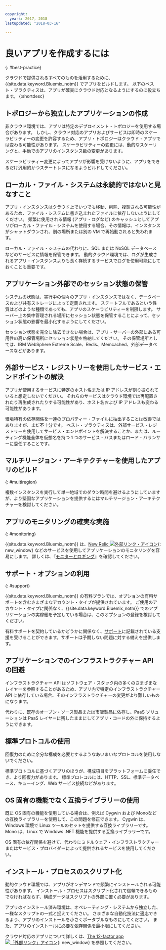 ```yaml
---

copyright:
  years: 2017, 2018
lastupdated: "2018-03-16"

---
```


# 良いアプリを作成するには
{: #best-practice}

クラウドで提供されるすべてのものを活用するために、{{site.data.keyword.Bluemix_notm}} でアプリをビルドします。 以下のベスト・プラクティスは、アプリが確実にクラウド対応となるようにするのに役立ちます。
{:shortdesc}

## トポロジーから独立したアプリケーションの作成

非クラウド環境では、アプリは特定のデプロイメント・トポロジーを使用する場合があります。 しかし、クラウド対応のアプリおよびサービスは即時のスケーラビリティーの変更を許容するため、アプリ・トポロジーはクラウド・アプリでは変わる可能性があります。 スケーラビリティーの変更には、動的なスケーリングと、手動でのアプリのインスタンス数の変更があります。

スケーラビリティー変更によってアプリが影響を受けないように、アプリをできるだけ汎用的かつステートレスになるようビルドしてください。

## ローカル・ファイル・システムは永続的ではないと見なすこと

アプリ・インスタンスはクラウド上でいつでも移動、削除、複製される可能性があるため、ファイル・システムに書き込まれたファイルに依存しないようにしてください。 頻繁に使用される情報 (アプリ・ログなど) のキャッシュとしてアプリがローカル・ファイル・システムを使用する場合、その情報は、インスタンスがシャットダウンされ、別の場所または別の VM で再始動されると失われます。

ローカル・ファイル・システムの代わりに、SQL または NoSQL データベースなどのサービスに情報を保管できます。 動的クラウド環境では、ログが生成されるアプリ・インスタンスよりも長く存続するサービスでログを使用可能にしておくことも重要です。

## アプリケーション外部でのセッション状態の保管

システムの状態は、実行中の個々のアプリ・インスタンスではなく、データベースおよび共有ストレージによって定義されます。 ステートフルであるという性質はどのような種類であっても、アプリのスケーラビリティーを制限します。 サーバー上の集中管理される場所にセッション状態を保管することによって、セッション状態の影響を最小化するようにしてください。

セッション状態を完全に除去できない場合は、アプリ・サーバーの外部にある可用性の高い保管場所にセッション状態を格納してください。 その保管場所としては、IBM WebSphere Extreme Scale、Redis、Memcached、外部データベースなどがあります。

## 外部サービス・レジストリーを使用したサービス・エンドポイントの解決

アプリが使用するサービスに特定のホスト名または IP アドレスが割り振られていると想定しないでください。 それらのサービスはクラウド環境では再配置されたり再生成されたりする可能性があり、ホスト名および IP アドレスも変わる可能性があります。

環境特有の依存関係を一連のプロパティー・ファイルに抽出することは改善ではありますが、まだ不十分です。 ベスト・プラクティスは、外部サービス・レジストリーを使用してサービス・エンドポイントを解決することか、または、ルーティング機能全体を仮想名を持つ 1 つのサービス・バスまたはロード・バランサーに委任することです。

## マルチリージョン・アーキテクチャーを使用したアプリのビルド
{: #multiregion}

複数インスタンスを実行して単一地域でのダウン時間を避けるようにしていますが、より堅固なアプリケーションを提供するにはマルチリージョン・アーキテクチャーを検討してください。

## アプリのモニタリングの確実な実施
{: #monitoring}

{{site.data.keyword.Bluemix_notm}} は、[New Relic ![外部リンク・アイコン](../icons/launch-glyph.svg)](http://newrelic.com/){: new_window} などのサービスを使用してアプリケーションのモニタリングを容易にします。 詳しくは、『[モニターとロギング](../monitor_log/logging.html#logging)』を確認してください。

## サポート・オプションの利用
{: #support}

{{site.data.keyword.Bluemix_notm}} の有料プランでは、オプションの有料サポートを含むさまざまなアカウント・タイプが提供されています。 ご使用のアカウント・タイプに関係なく、{{site.data.keyword.Bluemix_notm}} でのアプリケーションの実稼働を予定している場合は、このオプションの登録を検討してください。

有料サポートを契約しているかどうかに関係なく、[サポート](../get-support/howtogetsupport.html)に記載されている支援を受けることができます。サポートは予期しない問題に対する備えを提供します。

## アプリケーションでのインフラストラクチャー API の回避

インフラストラクチャー API はソフトウェア・スタック内の多くのさまざまなレイヤーを参照することがあるため、アプリ内で特定のインフラストラクチャー API に依存している場合、そのインフラストラクチャーの変更がより難しいものになります。

代わりに、既存のオープン・ソース製品または市販製品に依存し、PaaS ソリューションは PaaS レイヤーに残したままにしてアプリ・コードの外に保持するようにできます。

## 標準プロトコルの使用

回復力のために余分な構成を必要とするようなあいまいなプロトコルを使用しないでください。

標準プロトコルに基づくアプリのほうが、構成項目をプラットフォームに委任でき、より回復力があります。 標準プロトコルには、HTTP、SSL、標準データベース、キューイング、Web サービス接続などがあります。

## OS 固有の機能でなく互換ライブラリーの使用

既に OS 固有の機能を使用している場合は、例えば Cygwin および Monoなどの互換ライブラリーを使用して、この問題を修正できます。 Cygwin は、Windows 環境で Linux ツールのセットを提供する互換ライブラリーです。 Mono は、Linux で Windows .NET 機能を提供する互換ライブラリーです。

OS 固有の依存関係を避けて、代わりにミドルウェア・インフラストラクチャーまたはサービス・プロバイダーによって提供されるサービスを使用してください。

## インストール・プロセスのスクリプト化

動的クラウド環境では、アプリがオンデマンドで頻繁にインストールされる可能性があります。 インストール・プロセスはスクリプト化されて信頼できるものでなければならず、構成データはスクリプトの外部に置く必要があります。

アプリのインストール済み環境は、オペレーティング・システムから独立した、一様なスクリプトの一式と捉えてください。 さまざまな自動化技法に適応できるよう、アプリのインストールを小さくポータブルなものにしてください。 また、アプリのインストールに必要な依存関係を最小限にしてください。

クラウド対応のアプリについて詳しくは、[The 12-factor app ![「外部リンク」アイコン](../icons/launch-glyph.svg)](http://12factor.net/){: new_window} を参照してください。


